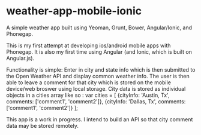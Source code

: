 weather-app-mobile-ionic
========================

A simple weather app built using Yeoman, Grunt, Bower, Angular/Ionic, and Phonegap.

This is my first attempt at developing ios/android mobile apps with Phonegap.  It is also my first time using Angular (and Ionic, which is built on Angular.js).

Functionality is simple: Enter in city and state info which is then submitted to the Open Weather API and display common weather info.  The user is then able to leave a comment for that city which is stored on the mobile device/web broswer using local storage.  City data is stored as individual objects in a cities array like so : 
  var cities = [
    {cityInfo: 'Austin, Tx', comments: ['comment1', 'comment2']}, 
    {cityInfo: 'Dallas, Tx', comments: ['comment1', 'comment2']}
    ];

This app is a work in progress.  I intend to build an API so that city comment data may be stored remotely.
    
